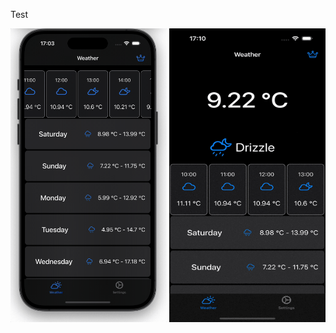 Test

<p float="center">
<img src="https://github.com/DeVIn4I/BrightSky/blob/main/Assets/test4.gif" width="250" height="470">
<img src="https://github.com/DeVIn4I/BrightSky/blob/main/Assets/test5.gif" width="250" height="470">
</p>
